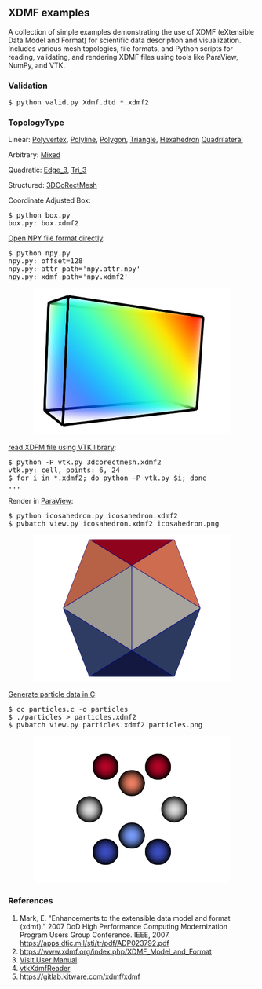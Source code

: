<h2>XDMF examples</h2>

A collection of simple examples demonstrating the use of XDMF
(eXtensible Data Model and Format) for scientific data description and
visualization. Includes various mesh topologies, file formats, and
Python scripts for reading, validating, and rendering XDMF files using
tools like ParaView, NumPy, and VTK.

<h3>Validation</h3>

<pre>
$ python valid.py Xdmf.dtd *.xdmf2
</pre>

<h3>TopologyType</h3>

Linear:
[Polyvertex](polyvertex.xdmf2),
[Polyline](polyline.xdmf2),
[Polygon](polygon.xdmf2),
[Triangle](triangle.xdmf2),
[Hexahedron](hexahedron.xdmf2)
[Quadrilateral](quadrilateral.xdmf2)

Arbitrary:
[Mixed](mixed.xdmf2)

Quadratic:
[Edge_3](edge_3.xdmf2),
[Tri_3](triangle_6.xdmf2)

Structured:
[3DCoRectMesh](3dcorectmesh.xdmf2)

Coordinate Adjusted Box:
<pre>
$ python box.py
box.py: box.xdmf2
</pre>

[Open NPY file format directly](npy.py):
<pre>
$ python npy.py
npy.py: offset=128
npy.py: attr_path='npy.attr.npy'
npy.py: xdmf_path='npy.xdmf2'
</pre>
<p align="center" alt="NPY file volume rendered in paraview"><img src="img/npy.png"/></p>

[read XDFM file using VTK library](vtk.py):
<pre>
$ python -P vtk.py 3dcorectmesh.xdmf2
vtk.py: cell, points: 6, 24
$ for i in *.xdmf2; do python -P vtk.py $i; done
...
</pre>

Render in [ParaView](www.paraview.org):
<pre>
$ python icosahedron.py icosahedron.xdmf2
$ pvbatch view.py icosahedron.xdmf2 icosahedron.png
</pre>
<p align="center" alt="Regular icosahedron rendered in paraview"><img src="img/icosahedron.png"/></p>

[Generate particle data in C](particle.c):
<pre>
$ cc particles.c -o particles
$ ./particles > particles.xdmf2
$ pvbatch view.py particles.xdmf2 particles.png
</pre>
<p align="center" alt="Particle data rendered in paraview"><img src="img/particles.png"/></p>

<h3>References</h3>

1. Mark, E. "Enhancements to the extensible data model and format (xdmf)." 2007 DoD High Performance Computing Modernization Program Users Group Conference. IEEE, 2007. <https://apps.dtic.mil/sti/tr/pdf/ADP023792.pdf>
2. <https://www.xdmf.org/index.php/XDMF_Model_and_Format>
3. [VisIt User Manual](https://visit-sphinx-github-user-manual.readthedocs.io/en/task-allen-vtk9_master_ospray/data_into_visit/XdmfFormat.html)
4. [vtkXdmfReader](https://vtk.org/doc/nightly/html/classvtkXdmfReader.html)
3. <https://gitlab.kitware.com/xdmf/xdmf>
